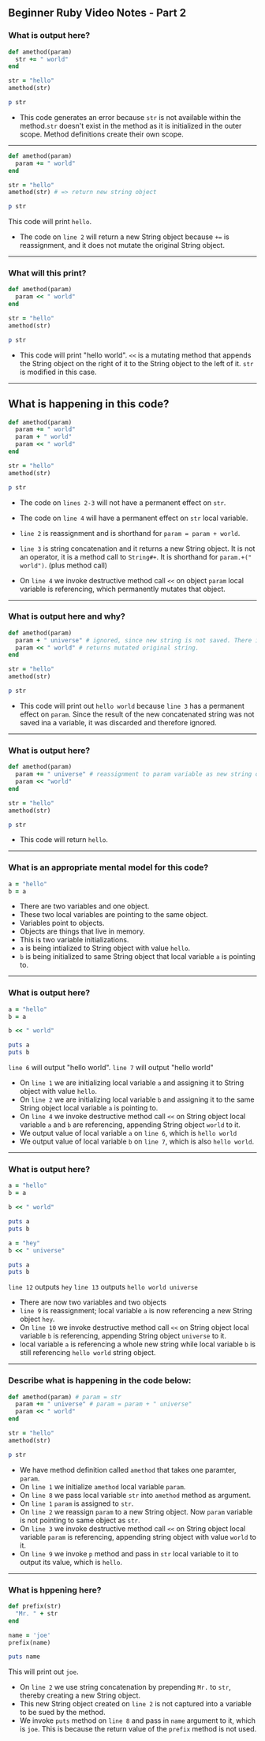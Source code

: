 ## Beginner Ruby Video Notes - Part 2

### What is output here?

```ruby
def amethod(param)
  str += " world"
end

str = "hello"
amethod(str)

p str
```
- This code generates an error because `str` is not available within the method.`str` doesn't exist in the method as it is initialized in the outer scope. Method definitions create their own scope. 

***

```ruby
def amethod(param)
  param += " world"
end

str = "hello"
amethod(str) # => return new string object

p str
```
This code will print `hello`.

- The code on `line 2` will return a new String object because `+=` is reassignment, and it does not mutate the original String object.

***

### What will this print?

```ruby
def amethod(param)
  param << " world"
end

str = "hello"
amethod(str)

p str
```

- This code will print "hello world". `<<` is a mutating method that appends the String object on the right of it to the String object to the left of it. `str` is modified in this case.

***

## What is happening in this code? 

```ruby
def amethod(param)
  param += " world"
  param + " world"
  param << " world"
end

str = "hello"
amethod(str)

p str
```

- The code on `lines 2-3` will not have a permanent effect on `str`.

- The code on `line 4` will have a permanent effect on `str` local variable.

- `line 2` is reassignment and is shorthand for `param = param + world`.

- `line 3` is string concatenation and it returns a new String object. It is not an operator, it is a method call to `String#+`. It is shorthand for `param.+(" world")`. (plus method call)

- On `line 4` we invoke destructive method call `<<` on object `param` local variable is referencing, which permanently mutates that object. 

***

### What is output here and why? 
```ruby
def amethod(param)
  param + " universe" # ignored, since new string is not saved. There is no change to param.
  param << " world" # returns mutated original string.
end

str = "hello"
amethod(str)

p str
```

- This code will print out `hello world` because `line 3` has a permanent effect on `param`. Since the result of the new concatenated string was not saved ina a variable, it was discarded and therefore ignored.

***

### What is output here? 

```ruby
def amethod(param)
  param += " universe" # reassignment to param variable as new string object
  param << "world" 
end

str = "hello"
amethod(str)

p str
```

- This code will return `hello`. 

***

### What is an appropriate mental model for this code? 

```ruby
a = "hello"
b = a
```

- There are two variables and one object. 
- These two local variables are pointing to the same object. 
- Variables point to objects. 
- Objects are things that live in memory.
- This is two variable initializations. 
- `a` is being intialized to String object with value `hello`.
- `b` is being initialized to same String object that local variable `a` is pointing to. 

***

###  What is output here? 

```ruby
a = "hello"
b = a

b << " world"

puts a
puts b
```

`line 6` will output "hello world".
`line 7` will output "hello world"

- On `line 1` we are initializing local variable `a` and assigning it to String object with value `hello`.
- On `line 2` we are initializing local variable `b` and assigning it to the same String object local variable `a` is pointing to.
- On `line 4` we invoke destructive method call `<<` on String object local variable `a` and `b` are referencing, appending String object `world` to it. 
- We output value of local variable `a` on `line 6`, which is `hello world`
- We output value of local variable `b` on `line 7`, which is also `hello world`. 

*** 

### What is output here?  
```ruby
a = "hello"
b = a

b << " world"

puts a
puts b

a = "hey"
b << " universe"

puts a
puts b
```

`line 12` outputs `hey`
`line 13` outputs `hello world universe`

- There are now two variables and two objects
- `line 9` is reassignment; local variable `a` is now referencing a new String object `hey`.
- On `line 10` we invoke destructive method call `<<` on String object local variable `b` is referencing, appending String object `universe` to it.
- local variable `a` is referencing a whole new string while local variable `b` is still referencing `hello world` string object.

***

### Describe what is happening in the code below: 

```ruby
def amethod(param) # param = str
  param += " universe" # param = param + " universe"
  param << " world"
end

str = "hello"
amethod(str)

p str
```
- We have method definition called `amethod` that takes one paramter, `param`.
- On `line 1` we initialize `amethod` local variable `param`.
- On `line 8` we pass local variable `str` into `amethod` method as argument.
- On `line 1` `param` is assigned to `str`.
- On `line 2` we reassign `param` to a new String object. Now `param` variable is not pointing to same object as `str`.
- On `line 3` we invoke destructive method call `<<` on String object local variable `param` is referencing, appending string object with value `world` to it.
- On `line 9` we invoke `p` method and pass in `str` local variable to it to output its value, which is `hello`.

***

### What is hppening here?

```ruby
def prefix(str)
  "Mr. " + str
end

name = 'joe'
prefix(name)

puts name 
```

This will print out `joe`. 
- On `line 2` we use string concatenation by prepending `Mr.` to `str`, thereby creating a new String object. 
- This new String object created on `line 2` is not captured into a variable to be sued by the method.
- We invoke `puts` method on `line 8` and pass in `name` argument to it, which is `joe`. This is because the return value of the `prefix` method is not used. 

 






